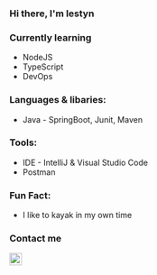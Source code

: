 ### Hi there, I'm Iestyn

### Currently learning

* NodeJS
* TypeScript
* DevOps

### Languages & libaries:

* Java - SpringBoot, Junit, Maven

### Tools:

* IDE - IntelliJ & Visual Studio Code
* Postman

### Fun Fact:

* I like to kayak in my own time

### Contact me

<a target="_blank" href="https://www.linkedin.com/in/iestyngage/">
  <img align="left" alt="LinkdeIN" width="22px" src="https://cdn.jsdelivr.net/npm/simple-icons@v3/icons/linkedin.svg" />
</a>
